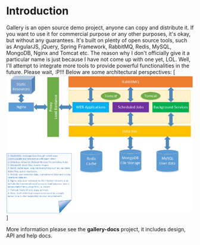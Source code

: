 # Introduction

Gallery is an open source demo project, anyone can copy and distribute it. If you want to use it for commercial purpose or any other purposes, it's okay, but without any guarantees.
It's built on plenty of open source tools, such as AngularJS, jQuery, Spring Framework, RabbitMQ, Redis, MySQL, MongoDB, Nginx and Tomcat etc.
The reason why I don't officially give it a particular name is just because I have not come up with one yet, LOL.
Well, I'll attempt to integrate more tools to provide powerful functionalities in the future.
Please wait, :P!!!
Below are some architectural perspectives:
[![](https://github.com/kevin-y/gallery-docs/blob/master/Design/Architecture.png)]

More information please see the **gallery-docs** project, it includes design, API and help docs. 
